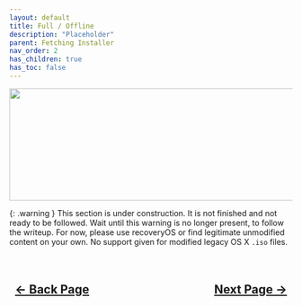 ```yaml
---
layout: default
title: Full / Offline
description: "Placeholder"
parent: Fetching Installer
nav_order: 2
has_children: true
has_toc: false
---
```


<style>
  .navigation-container {
    display: flex;
    justify-content: space-between;
    align-items: center;
    width: 100%;
  }
  
  .nav-button {
    margin: 10px;
  }

</style>

<p align="center">
  <img width="650" height="200" src="../../../../assets/Headers/Header-Full-Installer.png">
</p>

{: .warning }
This section is under construction. It is not finished and not ready to be followed. Wait until this warning is no longer present, to follow the writeup. For now, please use recoveryOS or find legitimate unmodified content on your own. No support given for modified legacy OS X <code>.iso</code> files.

<h2 align="center">
  <br>
  <div class="navigation-container">
    <a class="nav-button" href="../../index">&larr; Back Page</a>
    <a class="nav-button" href="../00-Introduction">Next Page &rarr;</a>
  </div>
  <br>
</h2>
